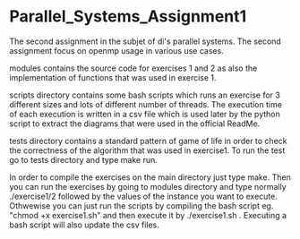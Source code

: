 # Parallel_Systems_Assignment1
The second assignment in the subjet of di's parallel systems. The second assignment focus on openmp usage in various use cases.


modules contains the source code for exercises 1 and 2 as also the implementation of functions that was used in exercise 1.

scripts directory contains some bash scripts which runs an exercise for 3 different sizes and lots of different number of threads. The execution time of each execution is written in a csv file which is used later by the python script to extract the diagrams that were used in the official ReadMe.

tests directory contains a standard pattern of game of life in order to check the correctness of the algorithm that was used in exercise1. To run the test go to tests directory and type make run.

In order to compile the exercises on the main directory just type make. Then you can run the exercises by going to modules directory and type normally ./exercise1/2 followed by the values of the instance you want to execute. Othwewise you can just run the scripts by compiling the bash script eg. "chmod +x exercise1.sh" and then execute it by ./exercise1.sh . 
Executing a bash script will also update the csv files.